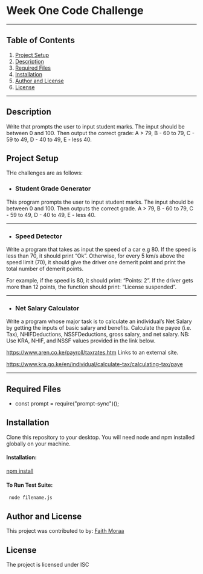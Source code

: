 # Week One Code Challenge
***
## Table of Contents
1. [Project Setup](#project-setup)
2. [Description](#description)
3. [Required Files](#required-files)
4. [Installation](#installation)
5. [Author and License](#author-and-license)
6. [License](#license)
***
## Description
Write that prompts the user to input student marks. The input should be between 0 and 100. Then output the correct grade: 
A > 79, B - 60 to 79, C -  59 to 49, D - 40 to 49, E - less 40.
## Project Setup
THe challenges are as follows:
- ### Student Grade Generator
This program prompts the user to input student marks. The input should be between 0 and 100. Then outputs the correct grade.
A > 79, B - 60 to 79, C -  59 to 49, D - 40 to 49, E - less 40.

***
- ### Speed Detector
Write a program that takes as input the speed of a car e.g 80. If the speed is less than 70, it should print “Ok”. Otherwise, for every 5 km/s above the speed limit (70), it should give the driver one demerit point and print the total number of demerit points.

For example, if the speed is 80, it should print: “Points: 2”. If the driver gets more than 12 points, the function should print: “License suspended”.

***
- ### Net Salary Calculator
Write a program whose major task is to calculate an individual’s Net Salary by getting the inputs of basic salary and benefits. Calculate the payee (i.e. Tax), NHIFDeductions, NSSFDeductions, gross salary, and net salary.
NB: Use KRA, NHIF, and NSSF values provided in the link below.

https://www.aren.co.ke/payroll/taxrates.htm Links to an external site.  

https://www.kra.go.ke/en/individual/calculate-tax/calculating-tax/paye
***
## Required Files
 - const prompt = require("prompt-sync")();

## Installation
Clone this repository to your desktop. You will need node and npm installed globally on your machine.
#### Installation:
[npm install](https://docs.npmjs.com/cli/v6/commands/npm-install)
#### To Run Test Suite:
<code> node filename.js </code>

## Author and License 
This project was contributed to by:
 [Faith Moraa](https://github.com/the-datageek)

## License
The project is licensed under ISC